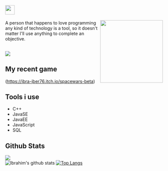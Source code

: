 ## <img src="https://user-images.githubusercontent.com/48138906/87844647-ada73c00-c8dc-11ea-96af-427f77038aca.gif" width='30px'>
<img align='right' src='https://media.giphy.com/media/bcKmIWkUMCjVm/giphy.gif' width='200"'>
A person that happens to love programming any kind of technology is a tool, so it doesn't matter I'll use anything to complete an objective. 
<br/><br/>

[<img src="https://img.shields.io/badge/linkedin-%230077B5.svg?&style=for-the-badge&logo=linkedin&logoColor=white" />](https://www.linkedin.com/in/ibrahim-jaber-82841a150/)

## My recent game
(https://ibra-jber76.itch.io/spacewars-beta)


## Tools i use
- C++
- JavaSE
- JavaEE
- JavaScript
- SQL



##  Github Stats
![](https://komarev.com/ghpvc/?username=nikunj3011&color=orange)<br/>
![Ibrahim's github stats](https://github-readme-stats.vercel.app/api?username=ibrajber99&show_icons=true&theme=vision-friendly-dark)
[![Top Langs](https://github-readme-stats.vercel.app/api/top-langs/?username=ibrajber99&layout=compact)](https://github.com/nikunj3011/)


